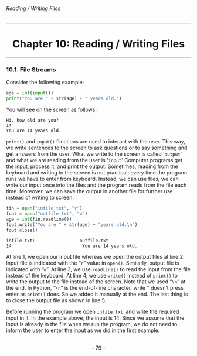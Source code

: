 ###### Reading / Writing Files
---

# <center>Chapter 10: Reading / Writing Files</center>
---


### 10.1. File Streams

Consider the following example:

```python
age = int(input())
print("You are " + str(age) + " years old.")
```

You will see on the screen as follows:

```
Hi, how old are you?
14
You are 14 years old.
```

``print()`` and ``input()`` flinctions are used to interact with the user. This way, we write sentences to the screen to ask questions or to say something and get answers from the user. What we write to the screen is called '``output``' and what we are reading from the user is '``input``' Computer programs get the input, process it, and print the output. Sometimes, reading from the keyboard and writing to the screen is not practical; every time the program runs we have to enter from keyboard. Instead, we can use files; we can write our input once into the files and the program reads from the file each time. Moreover, we can save the output in another file for further use instead of writing to screen.

```python
fin = open("infile.txt", "r")
fout = open("outfile.txt", "w")
age = int(fin.readline())
fout.write("You are " + str(age) + "years old.\n")
fout.close()
```

```
infile.txt:                 outfile.txt
14                           You are 14 years old.
```

At line 1, we open our input file whereas we open the output files at line 2. Input file is indicated with the “``r``” value in ``open()``. Similarly, output file is indicated with “``w``”. At line 3, we use ``readline()`` to read the input from the file instead of the keyboard. At line 4, we use ``write()`` instead of ``print()`` to write the output to the file instead of the screen. Note that we used “``\n``” at the end. In Python, “``\n``” is the end-of-line character, write " doesn’t press enter as ``print()`` does. So we added it manually at the end. The last thing is to close the output file as shown in
line 5.

Before running the program we open ``infile.txt ``and write the required input in it. In the example above, the input is 14. Since we assume that the input is already in the file when we run the program, we do not need to inform the user to enter the input as we did in the first example.

<br>

<center> - 79 - </center>
